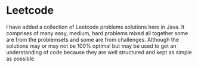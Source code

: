 # Leetcode
I have added a collection of Leetcode problems solutions here in Java. It comprises of many easy, medium, hard problems mixed all together some are from the problemsets and some are from challenges. Although the solutions may or may not be 100% optimal but may be used to get an understanding of code because they are well structured and kept as simple as possible.
